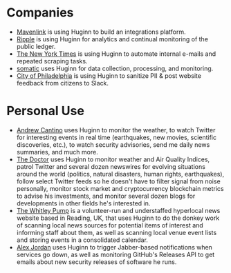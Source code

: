 # Companies

* [Mavenlink](https://www.mavenlink.com) is using Huginn to build an integrations platform.
* [Ripple](https://ripple.com/) is using Huginn for analytics and continual monitoring of the public ledger.
* [The New York Times](https://github.com/newsdev/) is using Huginn to automate internal e-mails and repeated scraping tasks.
* [somatic](https://somatic.io/) uses Huginn for data collection, processing, and monitoring.
* [City of Philadelphia](https://github.com/CityOfPhiladelphia) is using Huginn to sanitize PII & post website feedback from citizens to Slack.

# Personal Use

* [Andrew Cantino](http://andrewcantino.com) uses Huginn to monitor the weather, to watch Twitter for interesting events in real time (earthquakes, new movies, scientific discoveries, etc.), to watch security advisories, send me daily news summaries, and much more.
* [The Doctor](http://drwho.virtadpt.net/) uses Huginn to monitor weather and Air Quality Indices, patrol Twitter and several dozen newswires for evolving situations around the world (politics, natural disasters, human rights, earthquakes), follow select Twitter feeds so he doesn't have to filter signal from noise personally, monitor stock market and cryptocurrency blockchain metrics to advise his investments, and monitor several dozen blogs for developments in other fields he's interested in.
* [The Whitley Pump](http://whitleypump.uk) is a volunteer-run and understaffed hyperlocal news website based in Reading, UK, that uses Huginn to do the donkey work of scanning local news sources for potential items of interest and informing staff about them, as well as scanning local venue event lists and storing events in a consolidated calendar.
* [Alex Jordan](https://strugee.net) uses Huginn to trigger Jabber-based notifications when services go down, as well as monitoring GitHub's Releases API to get emails about new security releases of software he runs.